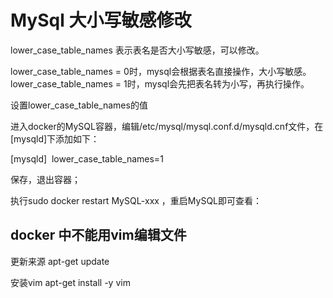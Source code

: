 # MySql 大小写敏感修改
lower_case_table_names
表示表名是否大小写敏感，可以修改。

lower_case_table_names = 0时，mysql会根据表名直接操作，大小写敏感。 
lower_case_table_names = 1时，mysql会先把表名转为小写，再执行操作。 

设置lower_case_table_names的值

进入docker的MySQL容器，编辑/etc/mysql/mysql.conf.d/mysqld.cnf文件，在[mysqld]下添加如下：

[mysqld] 
lower_case_table_names=1

保存，退出容器；

执行sudo docker restart MySQL-xxx ，重启MySQL即可查看： 

## docker 中不能用vim编辑文件

更新来源
  apt-get update

安装vim
  apt-get install -y vim
